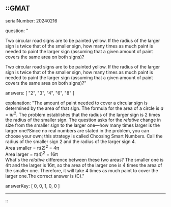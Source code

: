 ::GMAT
---


serialNumber: 20240216

question: "<p>Two circular road signs are to be painted yellow. If the radius of the larger sign is twice that of the smaller sign, how many times as much paint is needed to paint the larger sign (assuming that a given amount of paint covers the same area on both signs)?</p>Two circular road signs are to be painted yellow. If the radius of the larger sign is twice that of the smaller sign, how many times as much paint is needed to paint the larger sign (assuming that a given amount of paint covers the same area on both signs)?"

answers: [
  "2",
  "3",
  "4",
  "6",
  "8"
]

explanation: "The amount of paint needed to cover a circular sign is determined by the area of that sign. The formula for the area of a circle is <i>a</i> = π<i>r</i><sup>2</sup>. The problem establishes that the radius of the larger sign is 2 times the radius of the smaller sign. The question asks for the <i>relative</i> change in size from the smaller sign to the larger one—how many times larger is the larger one?Since no real numbers are stated in the problem, you can choose your own; this strategy is called Choosing Smart Numbers. Call the radius of the smaller sign 2 and the radius of the larger sign 4. <br>Area smaller = π(2)<sup>2</sup> = 4π<br>Area larger = π(4)<sup>2</sup> = 16π<br>What's the <i>relative</i> difference between these two areas? The smaller one is 4π and the larger is 16π, so the area of the larger one is 4 times the area of the smaller one. Therefore, it will take 4 times as much paint to cover the larger one.The correct answer is (C)."

answerKey: [
  0, 
  0, 
  1, 
  0, 
  0
]



---
::